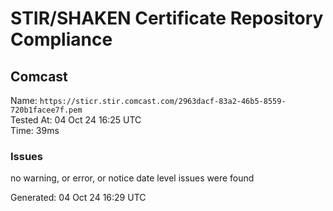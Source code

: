# STIR/SHAKEN Certificate Repository Compliance

## Comcast

Name: `https://sticr.stir.comcast.com/2963dacf-83a2-46b5-8559-720b1facee7f.pem`\
Tested At: 04 Oct 24 16:25 UTC\
Time: 39ms

### Issues

no warning, or error, or notice date level issues were found

Generated: 04 Oct 24 16:29 UTC